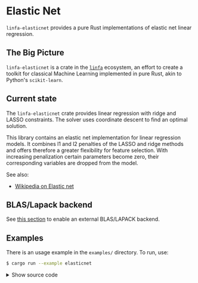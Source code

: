 # Elastic Net

`linfa-elasticnet` provides a pure Rust implementations of elastic net linear regression.

## The Big Picture

`linfa-elasticnet` is a crate in the [`linfa`](https://crates.io/crates/linfa) ecosystem, an effort to create a toolkit for classical Machine Learning implemented in pure Rust, akin to Python's `scikit-learn`.

## Current state

The `linfa-elasticnet` crate provides linear regression with ridge and LASSO constraints. The solver uses coordinate descent to find an optimal solution.

This library contains an elastic net implementation for linear regression models. It combines l1 and l2 penalties of the LASSO and ridge methods and offers therefore a greater flexibility for feature selection. With increasing penalization certain parameters become zero, their corresponding variables are dropped from the model.

See also:
 * [Wikipedia on Elastic net](https://en.wikipedia.org/wiki/Elastic_net_regularization)

## BLAS/Lapack backend

See [this section](../../README#blaslapack-backend) to enable an external BLAS/LAPACK backend.

## Examples

There is an usage example in the `examples/` directory. To run, use:

```bash
$ cargo run --example elasticnet
```

<details>
<summary style="cursor: pointer; display:list-item;">
Show source code
</summary>

```rust
use linfa::prelude::*;
use linfa_elasticnet::{ElasticNet, Result};

// load Diabetes dataset
let (train, valid) = linfa_datasets::diabetes().split_with_ratio(0.90);

// train pure LASSO model with 0.1 penalty
let model = ElasticNet::params()
    .penalty(0.3)
    .l1_ratio(1.0)
    .fit(&train)?;

println!("intercept:  {}", model.intercept());
println!("params: {}", model.hyperplane());

println!("z score: {:?}", model.z_score());

// validate
let y_est = model.predict(&valid);
println!("predicted variance: {}", valid.r2(&y_est)?);
# Result::Ok(())
```
</details>
